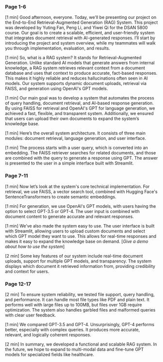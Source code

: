 ### Page 1-6

[1 min] Good afternoon, everyone. Today, we'll be presenting our project on the End-to-End Retrieval-Augmented Generation (RAG) System. This project was developed by Yuting Fan, Peng Li, and Yiwei Qi for the DSAN 5800 course. Our goal is to create a scalable, efficient, and user-friendly system that integrates document retrieval with AI-generated responses. I’ll start by introducing the project and system overview, while my teammates will walk you through implementation, evaluation, and results.

[1 min] So, what is a RAG system? It stands for Retrieval-Augmented Generation. Unlike standard AI models that generate answers from internal knowledge, a RAG system retrieves relevant context from a document database and uses that context to produce accurate, fact-based responses. This makes it highly reliable and reduces hallucinations often seen in AI models. Our system supports dynamic document uploads, retrieval via FAISS, and generation using OpenAI's GPT models.

[1 min] Our main goal was to develop a system that automates the process of query handling, document retrieval, and AI-based response generation. By using FAISS for retrieval and OpenAI's GPT for language generation, we achieved a fast, flexible, and transparent system. Additionally, we ensured that users can upload their own documents to expand the system’s knowledge base.

[1 min] Here’s the overall system architecture. It consists of three main modules: document retrieval, language generation, and user interface.

[1 min] The process starts with a user query, which is converted into an embedding. The FAISS retriever searches for related documents, and those are combined with the query to generate a response using GPT. The answer is presented to the user in a simple interface built with Streamlit.


### Page 7-11

[1 min] Now let’s look at the system's core technical implementation. For retrieval, we use FAISS, a vector search tool, combined with Hugging Face's SentenceTransformers to create semantic embeddings.

[1 min] For generation, we use OpenAI's GPT models, with users having the option to select GPT-3.5 or GPT-4. The user input is combined with document content to generate accurate and relevant responses.

[1 min] We’ve also made the system easy to use. The user interface is built with Streamlit, allowing users to upload custom documents and select which GPT model they want to use. This allows for real-time responses and makes it easy to expand the knowledge base on demand.
[*Give a demo about how to use the system*]

[2 min] Some key features of our system include real-time document uploads, support for multiple GPT models, and transparency. The system displays which document it retrieved information from, providing credibility and context for users.


### Page 12-17

[2 min] To ensure system reliability, we tested file support, query handling, and performance. It can handle most file types like PDF and plain text. It performs well with large files up to 100MB, but files over 1GB require optimization. The system also handles garbled files and malformed queries with clear user feedback.

[1 min] We compared GPT-3.5 and GPT-4. Unsurprisingly, GPT-4 performs better, especially with complex queries. It produces more accurate, relevant, and logically coherent responses.

[2 min] In summary, we developed a functional and scalable RAG system. In the future, we hope to expand to multi-modal data and fine-tune GPT models for specialized fields like healthcare.